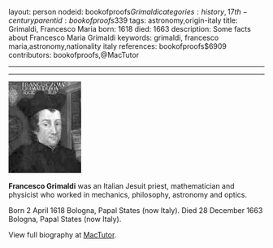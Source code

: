 layout: person
nodeid: bookofproofs$Grimaldi
categories: history,17th-century
parentid: bookofproofs$339
tags: astronomy,origin-italy
title: Grimaldi, Francesco Maria
born: 1618
died: 1663
description: Some facts about Francesco Maria Grimaldi
keywords: grimaldi, francesco maria,astronomy,nationality italy
references: bookofproofs$6909
contributors: bookofproofs,@MacTutor

---


---

![Grimaldi.jpg](https://github.com/bookofproofs/bookofproofs.github.io/blob/main/_sources/_assets/images/portraits/Grimaldi.jpg?raw=true)

**Francesco Grimaldi** was an Italian Jesuit priest, mathematician and physicist who worked in mechanics, philosophy, astronomy and optics.

Born 2 April 1618 Bologna, Papal States (now Italy). Died 28 December 1663 Bologna, Papal States (now Italy).


View full biography at [MacTutor](https://mathshistory.st-andrews.ac.uk/Biographies/Grimaldi/).